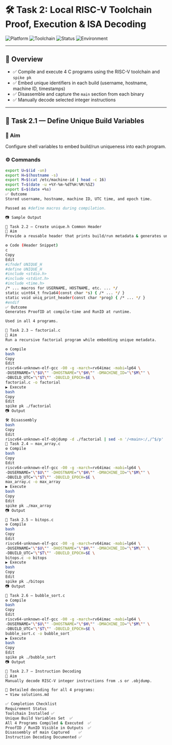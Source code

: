# 🛠️ Task 2: Local RISC-V Toolchain Proof, Execution & ISA Decoding

![Platform](https://img.shields.io/badge/Platform-VirtualBox-orange)
![Toolchain](https://img.shields.io/badge/Toolchain-RISC--V-blue)
![Status](https://img.shields.io/badge/Status-Completed-brightgreen)
![Environment](https://img.shields.io/badge/Environment-Ubuntu%2022.04-yellow)

---

## 🎯 Overview

* ✅ Compile and execute 4 C programs using the RISC-V toolchain and `spike pk`
* ✅ Embed unique identifiers in each build (username, hostname, machine ID, timestamps)
* ✅ Disassemble and capture the `main` section from each binary
* ✅ Manually decode selected integer instructions

---

## 🧩 Task 2.1 — Define Unique Build Variables

### 🎯 Aim
Configure shell variables to embed build/run uniqueness into each program.

### ⚙️ Commands
```bash
export U=$(id -un)
export H=$(hostname -s)
export M=$(cat /etc/machine-id | head -c 16)
export T=$(date -u +%Y-%m-%dT%H:%M:%SZ)
export E=$(date +%s)
✅ Outcome
Stored username, hostname, machine ID, UTC time, and epoch time.

Passed as #define macros during compilation.

📷 Sample Output

🧩 Task 2.2 — Create unique.h Common Header
🎯 Aim
Provide a reusable header that prints build/run metadata & generates unique ProofID/RunID.

⚙️ Code (Header Snippet)
c
Copy
Edit
#ifndef UNIQUE_H
#define UNIQUE_H
#include <stdio.h>
#include <stdint.h>
#include <time.h>
/* ... macros for USERNAME, HOSTNAME, etc. ... */
static uint64_t fnv1a64(const char *s) { /* ... */ }
static void uniq_print_header(const char *prog) { /* ... */ }
#endif
✅ Outcome
Generates ProofID at compile-time and RunID at runtime.

Used in all 4 programs.

🧩 Task 2.3 — factorial.c
🎯 Aim
Run a recursive factorial program while embedding unique metadata.

⚙️ Compile
bash
Copy
Edit
riscv64-unknown-elf-gcc -O0 -g -march=rv64imac -mabi=lp64 \
-DUSERNAME="\"$U\"" -DHOSTNAME="\"$H\"" -DMACHINE_ID="\"$M\"" \
-DBUILD_UTC="\"$T\"" -DBUILD_EPOCH=$E \
factorial.c -o factorial
▶ Execute
bash
Copy
Edit
spike pk ./factorial
📷 Output

🛠 Disassembly
bash
Copy
Edit
riscv64-unknown-elf-objdump -d ./factorial | sed -n '/<main>:/,/^$/p'
🧩 Task 2.4 — max_array.c
⚙️ Compile
bash
Copy
Edit
riscv64-unknown-elf-gcc -O0 -g -march=rv64imac -mabi=lp64 \
-DUSERNAME="\"$U\"" -DHOSTNAME="\"$H\"" -DMACHINE_ID="\"$M\"" \
-DBUILD_UTC="\"$T\"" -DBUILD_EPOCH=$E \
max_array.c -o max_array
▶ Execute
bash
Copy
Edit
spike pk ./max_array
📷 Output

🧩 Task 2.5 — bitops.c
⚙️ Compile
bash
Copy
Edit
riscv64-unknown-elf-gcc -O0 -g -march=rv64imac -mabi=lp64 \
-DUSERNAME="\"$U\"" -DHOSTNAME="\"$H\"" -DMACHINE_ID="\"$M\"" \
-DBUILD_UTC="\"$T\"" -DBUILD_EPOCH=$E \
bitops.c -o bitops
▶ Execute
bash
Copy
Edit
spike pk ./bitops
📷 Output

🧩 Task 2.6 — bubble_sort.c
⚙️ Compile
bash
Copy
Edit
riscv64-unknown-elf-gcc -O0 -g -march=rv64imac -mabi=lp64 \
-DUSERNAME="\"$U\"" -DHOSTNAME="\"$H\"" -DMACHINE_ID="\"$M\"" \
-DBUILD_UTC="\"$T\"" -DBUILD_EPOCH=$E \
bubble_sort.c -o bubble_sort
▶ Execute
bash
Copy
Edit
spike pk ./bubble_sort
📷 Output

🧩 Task 2.7 — Instruction Decoding
🎯 Aim
Manually decode RISC-V integer instructions from .s or .objdump.

📄 Detailed decoding for all 4 programs:
➡️ View solutions.md

✅ Completion Checklist
Requirement	Status
Toolchain Installed	✅
Unique Build Variables Set	✅
All 4 Programs Compiled & Executed	✅
ProofID / RunID Visible in Outputs	✅
Disassembly of main Captured	✅
Instruction Decoding Documented	✅

